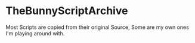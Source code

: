 # TheBunnyScriptArchive
Most Scripts are copied from their original Source, Some are my own ones I'm playing around with.
